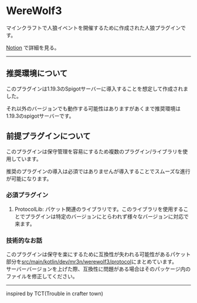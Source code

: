  # WereWolf3
マインクラフトで人狼イベントを開催するために作成された人狼プラグインです。

[Notion](https://moruch4nn.notion.site/Ver-3-RedTownServer-29c1f0d44cf34ebfb36d1ba08b57a0dc) で詳細を見る。

---

## 推奨環境について
このプラグインは1.19.3のSpigotサーバーに導入することを想定して作成されました。

それ以外のバージョンでも動作する可能性はありますがあくまで推奨環境は1.19.3のspigotサーバーです。
## 前提プラグインについて
このプラグインは保守管理を容易にするため複数のプラグイン/ライブラリを使用しています。

推奨のプラグインの導入は必須ではありませんが導入することでスムーズな進行が可能になります。
### 必須プラグイン
1. ProtocolLib: パケット関連のライブラリです。このライブラリを使用することでプラグインは特定のバージョンにとらわれず様々なバージョンに対応で来ます。

### 技術的なお話
このプラグインは保守を楽にするために互換性が失われる可能性があるパケット部分を[src/main/kotlin/dev/mr3n/werewolf3/protocol](src%2Fmain%2Fkotlin%2Fdev%2Fmr3n%2Fwerewolf3%2Fprotocol)にまとめています。<br>
サーバーバージョンを上げた際、互換性に問題がある場合はそのパッケージ内のファイルを修正してください。

---

inspired by TCT(Trouble in crafter town)
